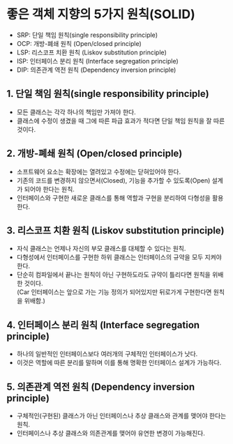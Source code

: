 # 좋은 객체 지향의 5가지 원칙(SOLID)
 
- SRP: 단일 책임 원칙(single responsibility principle)
- OCP: 개방-폐쇄 원칙 (Open/closed principle)
- LSP: 리스코프 치환 원칙 (Liskov substitution principle)
- ISP: 인터페이스 분리 원칙 (Interface segregation principle)
- DIP: 의존관계 역전 원칙 (Dependency inversion principle)

## 1. 단일 책임 원칙(single responsibility principle)
 - 모든 클래스는 각각 하나의 책임만 가져야 한다.
 - 클래스에 수정이 생겼을 때 그에 따른 파급 효과가 적다면 단일 책임 원칙을 잘 따른 것이다.

## 2. 개방-폐쇄 원칙 (Open/closed principle)
 - 소프트웨어 요소는 확장에는 열려있고 수정에는 닫혀있어야 한다.
 - 기존의 코드를 변경하지 않으면서(Closed), 기능을 추가할 수 있도록(Open) 설계가 되어야 한다는 원칙.
 - 인터페이스와 구현한 새로운 클래스를 통해 역할과 구현을 분리하여 다형성을 활용한다.
 
## 3. 리스코프 치환 원칙 (Liskov substitution principle)
 - 자식 클래스는 언제나 자신의 부모 클래스를 대체할 수 있다는 원칙.
 - 다형성에서 인터페이스를 구현한 하위 클래스는 인터페이스의 규약을 모두 지켜야 한다.
 - 단순히 컴파일에서 끝나는 원칙이 아닌 구현하도라도 규약이 틀리다면 원칙을 위배한 것이다.  
   (Car 인터페이스는 앞으로 가는 기능 정의가 되어있지만 뒤로가게 구현한다면 원칙을 위배함.)

 
## 4. 인터페이스 분리 원칙 (Interface segregation principle) 
 - 하나의 일반적인 인터페이스보다 여러개의 구체적인 인터페이스가 낫다.
 - 이것은 역할에 따른 분리를 말하며 이를 통해 명확한 인터페이스 설계가 가능하다.

## 5. 의존관계 역전 원칙 (Dependency inversion principle)
 - 구체적인(구현된) 클래스가 아닌 인터페이스나 추상 클래스와 관계를 맺어야 한다는 원칙.
 - 인터페이스나 추상 클래스와 의존관계를 맺어야 유연한 변경이 가능해진다.
